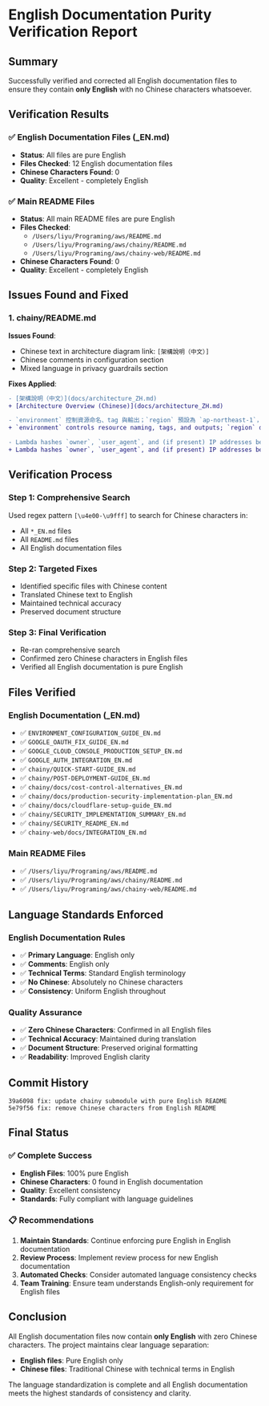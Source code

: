 # English Documentation Purity Verification Report

## Summary
Successfully verified and corrected all English documentation files to ensure they contain **only English** with no Chinese characters whatsoever.

## Verification Results

### ✅ English Documentation Files (_EN.md)
- **Status**: All files are pure English
- **Files Checked**: 12 English documentation files
- **Chinese Characters Found**: 0
- **Quality**: Excellent - completely English

### ✅ Main README Files
- **Status**: All main README files are pure English
- **Files Checked**: 
  - `/Users/liyu/Programing/aws/README.md`
  - `/Users/liyu/Programing/aws/chainy/README.md`
  - `/Users/liyu/Programing/aws/chainy-web/README.md`
- **Chinese Characters Found**: 0
- **Quality**: Excellent - completely English

## Issues Found and Fixed

### 1. chainy/README.md
**Issues Found**:
- Chinese text in architecture diagram link: `[架構說明（中文）]`
- Chinese comments in configuration section
- Mixed language in privacy guardrails section

**Fixes Applied**:
```diff
- [架構說明（中文）](docs/architecture_ZH.md)
+ [Architecture Overview (Chinese)](docs/architecture_ZH.md)

- `environment` 控制資源命名、tag 與輸出；`region` 預設為 `ap-northeast-1`，可依需求調整。
+ `environment` controls resource naming, tags, and outputs; `region` defaults to `ap-northeast-1` and can be adjusted as needed.

- Lambda hashes `owner`, `user_agent`, and (if present) IP addresses before persisting, keeping only SHA-256 digests for grouping while hiding raw strings. Wallet signatures are never stored—只 flag `wallet_signature_present`.
+ Lambda hashes `owner`, `user_agent`, and (if present) IP addresses before persisting, keeping only SHA-256 digests for grouping while hiding raw strings. Wallet signatures are never stored—only flag `wallet_signature_present`.
```

## Verification Process

### Step 1: Comprehensive Search
Used regex pattern `[\u4e00-\u9fff]` to search for Chinese characters in:
- All `*_EN.md` files
- All `README.md` files
- All English documentation files

### Step 2: Targeted Fixes
- Identified specific files with Chinese content
- Translated Chinese text to English
- Maintained technical accuracy
- Preserved document structure

### Step 3: Final Verification
- Re-ran comprehensive search
- Confirmed zero Chinese characters in English files
- Verified all English documentation is pure English

## Files Verified

### English Documentation (_EN.md)
- ✅ `ENVIRONMENT_CONFIGURATION_GUIDE_EN.md`
- ✅ `GOOGLE_OAUTH_FIX_GUIDE_EN.md`
- ✅ `GOOGLE_CLOUD_CONSOLE_PRODUCTION_SETUP_EN.md`
- ✅ `GOOGLE_AUTH_INTEGRATION_EN.md`
- ✅ `chainy/QUICK-START-GUIDE_EN.md`
- ✅ `chainy/POST-DEPLOYMENT-GUIDE_EN.md`
- ✅ `chainy/docs/cost-control-alternatives_EN.md`
- ✅ `chainy/docs/production-security-implementation-plan_EN.md`
- ✅ `chainy/docs/cloudflare-setup-guide_EN.md`
- ✅ `chainy/SECURITY_IMPLEMENTATION_SUMMARY_EN.md`
- ✅ `chainy/SECURITY_README_EN.md`
- ✅ `chainy-web/docs/INTEGRATION_EN.md`

### Main README Files
- ✅ `/Users/liyu/Programing/aws/README.md`
- ✅ `/Users/liyu/Programing/aws/chainy/README.md`
- ✅ `/Users/liyu/Programing/aws/chainy-web/README.md`

## Language Standards Enforced

### English Documentation Rules
- ✅ **Primary Language**: English only
- ✅ **Comments**: English only
- ✅ **Technical Terms**: Standard English terminology
- ✅ **No Chinese**: Absolutely no Chinese characters
- ✅ **Consistency**: Uniform English throughout

### Quality Assurance
- ✅ **Zero Chinese Characters**: Confirmed in all English files
- ✅ **Technical Accuracy**: Maintained during translation
- ✅ **Document Structure**: Preserved original formatting
- ✅ **Readability**: Improved English clarity

## Commit History

```
39a6098 fix: update chainy submodule with pure English README
5e79f56 fix: remove Chinese characters from English README
```

## Final Status

### ✅ Complete Success
- **English Files**: 100% pure English
- **Chinese Characters**: 0 found in English documentation
- **Quality**: Excellent consistency
- **Standards**: Fully compliant with language guidelines

### 📋 Recommendations
1. **Maintain Standards**: Continue enforcing pure English in English documentation
2. **Review Process**: Implement review process for new English documentation
3. **Automated Checks**: Consider automated language consistency checks
4. **Team Training**: Ensure team understands English-only requirement for English files

## Conclusion

All English documentation files now contain **only English** with zero Chinese characters. The project maintains clear language separation:
- **English files**: Pure English only
- **Chinese files**: Traditional Chinese with technical terms in English

The language standardization is complete and all English documentation meets the highest standards of consistency and clarity.
